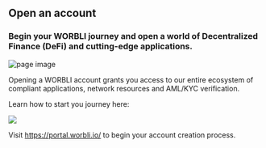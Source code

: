 ## Open an account
### Begin your WORBLI journey and open a world of Decentralized Finance (DeFi) and cutting-edge applications.

![page image](../images/account.jpg)

Opening a WORBLI account grants you access to our entire ecosystem of compliant applications, network resources and AML/KYC verification. 

Learn how to start you journey here:

[![](http://img.youtube.com/vi/dEyy3p4rqWo/0.jpg)](http://www.youtube.com/watch?v=dEyy3p4rqWo "")


Visit https://portal.worbli.io/ to begin your account creation process.
